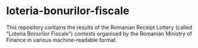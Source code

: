 # loteria-bonurilor-fiscale
This repository contains the results of the Romanian Receipt Lottery (called "Loteria Bonurilor Fiscale") contests organised by the Romanian Ministry of Finance in various machine-readable format.

